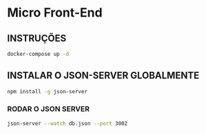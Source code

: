 # Micro Front-End

## INSTRUÇÕES

```bash
docker-compose up -d
```

## INSTALAR O JSON-SERVER GLOBALMENTE

```bash
npm install -g json-server
```

### RODAR O JSON SERVER

```bash
json-server --watch db.json --port 3002
```
